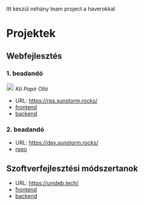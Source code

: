 Itt készül néhány team project a haverokkal

# Projektek

## Webfejlesztés

### 1. beadandó
<img src="https://rps.sunstorm.rocks/favicon.png" height="20" /> *Kő Papír Olló*  
 - URL: https://rps.sunstorm.rocks/
 - [frontend](https://github.com/based-zrt/rps-frontend)
 - [backend](https://github.com/based-zrt/rps-backend)

### 2. beadandó
 - URL: https://dev.sunstorm.rocks/
 - [repo](https://github.com/based-zrt/webdev-php)

## Szoftverfejlesztési módszertanok
 - URL: https://unideb.tech/
 - [frontend](https://github.com/based-zrt/unitech-frontend)
 - [backend](https://github.com/based-zrt/unitech-backend)
